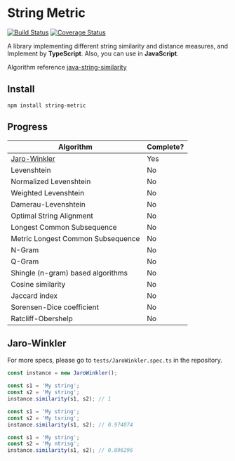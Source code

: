 # String Metric

[![Build Status](https://travis-ci.com/hellojayjay/string-metric.svg?branch=master)](https://travis-ci.com/hellojayjay/string-metric) [![Coverage Status](https://coveralls.io/repos/github/hellojayjay/string-metric/badge.svg?branch=master)](https://coveralls.io/github/hellojayjay/string-metric?branch=master)

A library implementing different string similarity and distance measures, and Implement by **TypeScript**. Also, you can use in **JavaScript**.

Algorithm reference [java-string-similarity](https://github.com/tdebatty/java-string-similarity)

## Install

`npm install string-metric`

## Progress

| Algorithm                         | Complete? |
| --------------------------------- | --------- |
| [Jaro-Winkler](#Jaro-Winkler)     | Yes       |
| Levenshtein                       | No        |
| Normalized Levenshtein            | No        |
| Weighted Levenshtein              | No        |
| Damerau-Levenshtein               | No        |
| Optimal String Alignment          | No        |
| Longest Common Subsequence        | No        |
| Metric Longest Common Subsequence | No        |
| N-Gram                            | No        |
| Q-Gram                            | No        |
| Shingle (n-gram) based algorithms | No        |
| Cosine similarity                 | No        |
| Jaccard index                     | No        |
| Sorensen-Dice coefficient         | No        |
| Ratcliff-Obershelp                | No        |

## Jaro-Winkler

For more specs, please go to `tests/JaroWinkler.spec.ts` in the repository.

```typescript
const instance = new JaroWinkler();

const s1 = 'My string';
const s2 = 'My string';
instance.similarity(s1, s2); // 1

const s1 = 'My string';
const s2 = 'My tsring';
instance.similarity(s1, s2); // 0.974074

const s1 = 'My string';
const s2 = 'My ntrisg';
instance.similarity(s1, s2); // 0.896296
```

